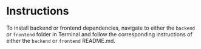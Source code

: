 # Instructions

To install backend or frontend dependencies, navigate to either the `backend` or `frontend` folder in Terminal and follow the corresponding instructions of either the `backend` or `frontend` README.md.